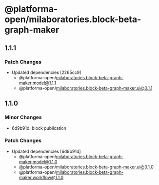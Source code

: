 # @platforma-open/milaboratories.block-beta-graph-maker

## 1.1.1

### Patch Changes

- Updated dependencies [2265cc9]
  - @platforma-open/milaboratories.block-beta-graph-maker.model@1.1.1
  - @platforma-open/milaboratories.block-beta-graph-maker.ui@0.1.1

## 1.1.0

### Minor Changes

- 6d9b91d: block publication

### Patch Changes

- Updated dependencies [6d9b91d]
  - @platforma-open/milaboratories.block-beta-graph-maker.model@1.1.0
  - @platforma-open/milaboratories.block-beta-graph-maker.ui@0.1.0
  - @platforma-open/milaboratories.block-beta-graph-maker.workflow@1.1.0
